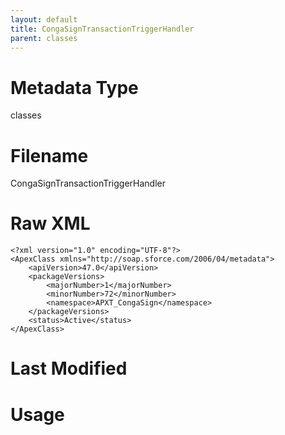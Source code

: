 ```yaml
---
layout: default
title: CongaSignTransactionTriggerHandler
parent: classes
---
```

# Metadata Type
classes


# Filename 
CongaSignTransactionTriggerHandler


# Raw XML
```
<?xml version="1.0" encoding="UTF-8"?>
<ApexClass xmlns="http://soap.sforce.com/2006/04/metadata">
    <apiVersion>47.0</apiVersion>
    <packageVersions>
        <majorNumber>1</majorNumber>
        <minorNumber>72</minorNumber>
        <namespace>APXT_CongaSign</namespace>
    </packageVersions>
    <status>Active</status>
</ApexClass>
```


# Last Modified


# Usage
